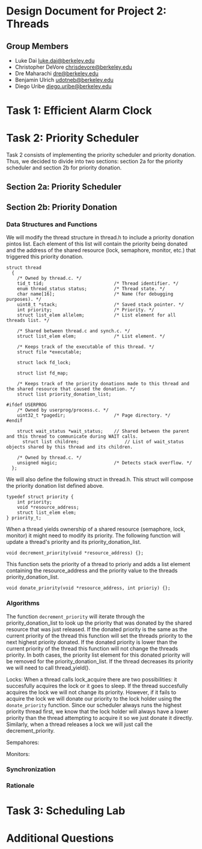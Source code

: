 Design Document for Project 2: Threads
======================================

## Group Members

* Luke Dai <luke.dai@berkeley.edu>
* Christopher DeVore <chrisdevore@berkeley.edu>
* Dre Maharachi <dre@berkeley.edu>
* Benjamin Ulrich <udotneb@berkeley.edu>
* Diego Uribe <diego.uribe@berkeley.edu>

# Task 1: Efficient Alarm Clock

# Task 2: Priority Scheduler
Task 2 consists of implementing the priority scheduler and priority donation. Thus, we decided to divide into two sections: section 2a for the priority scheduler and section 2b for priority donation.

## Section 2a: Priority Scheduler

## Section 2b: Priority Donation

### Data Structures and Functions
We will modify the thread structure in thread.h to include a priority donation pintos list. Each element of this list will contain the priority being donated and the address of the shared resource (lock, semaphore, monitor, etc.) that triggered this priority donation.
```
struct thread
  {
    /* Owned by thread.c. */
    tid_t tid;                          /* Thread identifier. */
    enum thread_status status;          /* Thread state. */
    char name[16];                      /* Name (for debugging purposes). */
    uint8_t *stack;                     /* Saved stack pointer. */
    int priority;                       /* Priority. */
    struct list_elem allelem;           /* List element for all threads list. */
    
    /* Shared between thread.c and synch.c. */
    struct list_elem elem;              /* List element. */
    
    /* Keeps track of the executable of this thread. */
    struct file *executable;

    struct lock fd_lock;

    struct list fd_map;
    
    /* Keeps track of the priority donations made to this thread and the shared resource that caused the donation. */
    struct list priority_donation_list;

#ifdef USERPROG
    /* Owned by userprog/process.c. */
    uint32_t *pagedir;                  /* Page directory. */
#endif

    struct wait_status *wait_status;    // Shared between the parent and this thread to communicate during WAIT calls.
	  struct list children;		            // List of wait_status objects shared by this thread and its children.

    /* Owned by thread.c. */
    unsigned magic;                     /* Detects stack overflow. */
  };
```
We will also define the following struct in thread.h. This struct will compose the priority donation list defined above.

```
typedef struct priority {
    int priority;
    void *resource_address;
    struct list_elem elem;
} priority_t;
```

When a thread yields ownership of a shared resource (semaphore, lock, monitor) it might need to modify its priority. The following function will update a thread's priority and its priority_donation_list.
```
void decrement_priority(void *resource_address) {};
```

This function sets the priority of a thread to prioriy and adds a list element containing the resource_address and the priority value to the threads priority_donation_list.
```
void donate_priority(void *resource_address, int prioriy) {};
```
### Algorithms

The function `decrement_priority` will iterate through the priority_donation_list to look up the priority that was donated by the shared resource that was just released. If the donated priority is the same as the current priority of the thread this function will set the threads priority to the next highest priority donated. If the donated priority is lower than the current priority of the thread this function will not change the threads priority. In both cases, the priority list element for this donated priority will be removed for the priority_donation_list. If the thread decreases its priority we will need to call thread_yield().

Locks:
When a thread calls lock_acquire there are two possibilities: it succesfully acquires the lock or it goes to sleep. If the thread succesfully acquires the lock we will not change its priority. However, if it fails to acquire the lock we will donate our priority to the lock holder using the `donate_priority` function. Since our scheduler always runs the highest priority thread first, we know that the lock holder will always have a lower priority than the thread attempting to acquire it so we just donate it directly. Similarly, when a thread releases a lock we will just call the decrement_priority.

Sempahores:


Monitors:


### Synchronization


### Rationale


# Task 3: Scheduling Lab

# Additional Questions
